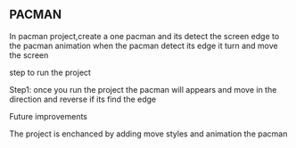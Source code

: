 ## PACMAN

In pacman project,create a one pacman and its detect the screen edge to the pacman animation when the pacman detect its edge it turn and move the screen

step to run the project

Step1: once you run the project the pacman will appears and move in the direction and reverse if its find the edge

Future improvements

The project is enchanced by adding move styles and animation the pacman

